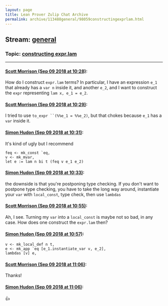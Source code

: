```yaml
---
layout: page
title: Lean Prover Zulip Chat Archive 
permalink: archive/113488general/98059constructingexprlam.html
---
```


## Stream: [general](index.html)
### Topic: [constructing expr.lam](98059constructingexprlam.html)

---

#### [Scott Morrison (Sep 09 2018 at 10:28)](https://leanprover.zulipchat.com/#narrow/stream/113488-general/topic/constructing%20expr.lam/near/133600290):
How do I construct `expr.lam` terms? In particular, I have  an expression `e_1` that already has a `var n` inside it, and another `e_2`, and I want to construct the `expr` representing `lam x, e_1 = e_2`.

#### [Scott Morrison (Sep 09 2018 at 10:29)](https://leanprover.zulipchat.com/#narrow/stream/113488-general/topic/constructing%20expr.lam/near/133600338):
I tried to use ```to_expr ``(%%e_1 = %%e_2)```, but that chokes because `e_1` has a `var` inside it.

#### [Simon Hudon (Sep 09 2018 at 10:31)](https://leanprover.zulipchat.com/#narrow/stream/113488-general/topic/constructing%20expr.lam/near/133600394):
It's kind of ugly but I recommend 

```lean
feq <- mk_const `eq,
v <- mk_mvar,
let e := lam n bi t (feq v e_1 e_2)
```

#### [Simon Hudon (Sep 09 2018 at 10:33)](https://leanprover.zulipchat.com/#narrow/stream/113488-general/topic/constructing%20expr.lam/near/133600442):
the downside is that you're postponing type checking. If you don't want to postpone type checking, you have to take the long way around, instantiate your `var` with `local_const`, type check, then use `lambdas`

#### [Scott Morrison (Sep 09 2018 at 10:55)](https://leanprover.zulipchat.com/#narrow/stream/113488-general/topic/constructing%20expr.lam/near/133600976):
Ah, I see. Turning my `var` into a `local_const` is maybe not so bad, in any case. How does one construct the `expr.lam` then?

#### [Simon Hudon (Sep 09 2018 at 10:57)](https://leanprover.zulipchat.com/#narrow/stream/113488-general/topic/constructing%20expr.lam/near/133601026):
```lean
v <- mk_local_def n t,
e <- mk_app `eq [e_1.instantiate_var v, e_2],
lambdas [v] e,
```

#### [Scott Morrison (Sep 09 2018 at 11:06)](https://leanprover.zulipchat.com/#narrow/stream/113488-general/topic/constructing%20expr.lam/near/133601300):
Thanks!

#### [Simon Hudon (Sep 09 2018 at 11:06)](https://leanprover.zulipchat.com/#narrow/stream/113488-general/topic/constructing%20expr.lam/near/133601301):
:+1:

